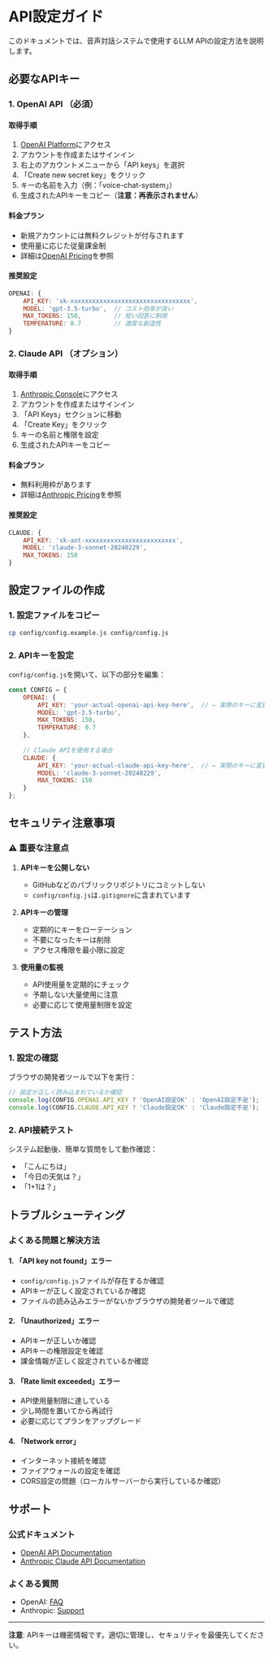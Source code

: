 # API設定ガイド

このドキュメントでは、音声対話システムで使用するLLM APIの設定方法を説明します。

## 必要なAPIキー

### 1. OpenAI API （必須）

#### 取得手順
1. [OpenAI Platform](https://platform.openai.com/)にアクセス
2. アカウントを作成またはサインイン
3. 右上のアカウントメニューから「API keys」を選択
4. 「Create new secret key」をクリック
5. キーの名前を入力（例：「voice-chat-system」）
6. 生成されたAPIキーをコピー（**注意：再表示されません**）

#### 料金プラン
- 新規アカウントには無料クレジットが付与されます
- 使用量に応じた従量課金制
- 詳細は[OpenAI Pricing](https://openai.com/pricing)を参照

#### 推奨設定
```javascript
OPENAI: {
    API_KEY: 'sk-xxxxxxxxxxxxxxxxxxxxxxxxxxxxxxxxx',
    MODEL: 'gpt-3.5-turbo',  // コスト効率が良い
    MAX_TOKENS: 150,         // 短い回答に制限
    TEMPERATURE: 0.7         // 適度な創造性
}
```

### 2. Claude API （オプション）

#### 取得手順
1. [Anthropic Console](https://console.anthropic.com/)にアクセス
2. アカウントを作成またはサインイン
3. 「API Keys」セクションに移動
4. 「Create Key」をクリック
5. キーの名前と権限を設定
6. 生成されたAPIキーをコピー

#### 料金プラン
- 無料利用枠があります
- 詳細は[Anthropic Pricing](https://docs.anthropic.com/claude/reference/pricing)を参照

#### 推奨設定
```javascript
CLAUDE: {
    API_KEY: 'sk-ant-xxxxxxxxxxxxxxxxxxxxxxxxx',
    MODEL: 'claude-3-sonnet-20240229',
    MAX_TOKENS: 150
}
```

## 設定ファイルの作成

### 1. 設定ファイルをコピー
```bash
cp config/config.example.js config/config.js
```

### 2. APIキーを設定
`config/config.js`を開いて、以下の部分を編集：

```javascript
const CONFIG = {
    OPENAI: {
        API_KEY: 'your-actual-openai-api-key-here',  // ← 実際のキーに変更
        MODEL: 'gpt-3.5-turbo',
        MAX_TOKENS: 150,
        TEMPERATURE: 0.7
    },
    
    // Claude APIを使用する場合
    CLAUDE: {
        API_KEY: 'your-actual-claude-api-key-here',  // ← 実際のキーに変更
        MODEL: 'claude-3-sonnet-20240229',
        MAX_TOKENS: 150
    }
};
```

## セキュリティ注意事項

### ⚠️ 重要な注意点

1. **APIキーを公開しない**
   - GitHubなどのパブリックリポジトリにコミットしない
   - `config/config.js`は`.gitignore`に含まれています

2. **APIキーの管理**
   - 定期的にキーをローテーション
   - 不要になったキーは削除
   - アクセス権限を最小限に設定

3. **使用量の監視**
   - API使用量を定期的にチェック
   - 予期しない大量使用に注意
   - 必要に応じて使用量制限を設定

## テスト方法

### 1. 設定の確認
ブラウザの開発者ツールで以下を実行：

```javascript
// 設定が正しく読み込まれているか確認
console.log(CONFIG.OPENAI.API_KEY ? 'OpenAI設定OK' : 'OpenAI設定不足');
console.log(CONFIG.CLAUDE.API_KEY ? 'Claude設定OK' : 'Claude設定不足');
```

### 2. API接続テスト
システム起動後、簡単な質問をして動作確認：

- 「こんにちは」
- 「今日の天気は？」
- 「1+1は？」

## トラブルシューティング

### よくある問題と解決方法

#### 1. 「API key not found」エラー
- `config/config.js`ファイルが存在するか確認
- APIキーが正しく設定されているか確認
- ファイルの読み込みエラーがないかブラウザの開発者ツールで確認

#### 2. 「Unauthorized」エラー
- APIキーが正しいか確認
- APIキーの権限設定を確認
- 課金情報が正しく設定されているか確認

#### 3. 「Rate limit exceeded」エラー
- API使用量制限に達している
- 少し時間を置いてから再試行
- 必要に応じてプランをアップグレード

#### 4. 「Network error」
- インターネット接続を確認
- ファイアウォールの設定を確認
- CORS設定の問題（ローカルサーバーから実行しているか確認）

## サポート

### 公式ドキュメント
- [OpenAI API Documentation](https://platform.openai.com/docs)
- [Anthropic Claude API Documentation](https://docs.anthropic.com/claude/reference/getting-started-with-the-api)

### よくある質問
- OpenAI: [FAQ](https://help.openai.com/)
- Anthropic: [Support](https://support.anthropic.com/)

---

**注意**: APIキーは機密情報です。適切に管理し、セキュリティを最優先してください。